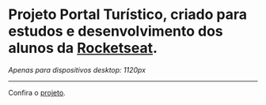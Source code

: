 <h1>Projeto Portal Turístico, criado para estudos e desenvolvimento dos alunos da <a href="https://www.rocketseat.com.br/">Rocketseat</a>.</h1>
<em>Apenas para dispositivos desktop: 1120px</em>
<hr>
<p>Confira o <a href="https://lucas-emanuel1.github.io/Local_turistico/">projeto</a>.</p>
